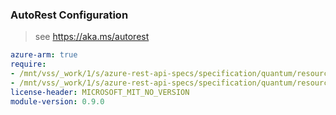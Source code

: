 ### AutoRest Configuration

> see https://aka.ms/autorest

``` yaml
azure-arm: true
require:
- /mnt/vss/_work/1/s/azure-rest-api-specs/specification/quantum/resource-manager/readme.md
- /mnt/vss/_work/1/s/azure-rest-api-specs/specification/quantum/resource-manager/readme.go.md
license-header: MICROSOFT_MIT_NO_VERSION
module-version: 0.9.0
```